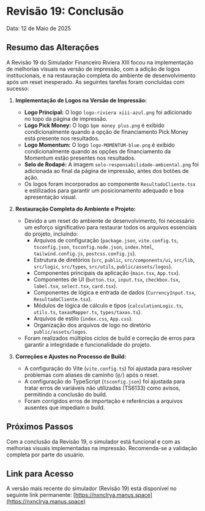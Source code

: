 # Revisão 19: Conclusão

Data: 12 de Maio de 2025

## Resumo das Alterações

A Revisão 19 do Simulador Financeiro Riviera XIII focou na implementação de melhorias visuais na versão de impressão, com a adição de logos institucionais, e na restauração completa do ambiente de desenvolvimento após um reset inesperado. As seguintes tarefas foram concluídas com sucesso:

1.  **Implementação de Logos na Versão de Impressão:**
    *   **Logo Principal:** O logo `logo-riviera xiii-azul.png` foi adicionado no topo da página de impressão.
    *   **Logo Pick Money:** O logo `bpm money plus.png` é exibido condicionalmente quando a opção de financiamento Pick Money está presente nos resultados.
    *   **Logo Momentum:** O logo `logo-MOMENTUM-blue.png` é exibido condicionalmente quando as opções de financiamento da Momentum estão presentes nos resultados.
    *   **Selo de Rodapé:** A imagem `selo-responsabilidade-ambiental.png` foi adicionada ao final da página de impressão, antes dos botões de ação.
    *   Os logos foram incorporados ao componente `ResultadoCliente.tsx` e estilizados para garantir um posicionamento adequado e boa apresentação visual.

2.  **Restauração Completa do Ambiente e Projeto:**
    *   Devido a um reset do ambiente de desenvolvimento, foi necessário um esforço significativo para restaurar todos os arquivos essenciais do projeto, incluindo:
        *   Arquivos de configuração (`package.json`, `vite.config.ts`, `tsconfig.json`, `tsconfig.node.json`, `index.html`, `tailwind.config.js`, `postcss.config.js`).
        *   Estrutura de diretórios (`src`, `public`, `src/components/ui`, `src/lib`, `src/logic`, `src/types`, `src/utils`, `public/assets/logos`).
        *   Componentes principais da aplicação (`main.tsx`, `App.tsx`).
        *   Componentes de UI (`button.tsx`, `input.tsx`, `checkbox.tsx`, `label.tsx`, `select.tsx`, `card.tsx`).
        *   Componentes de lógica e entrada de dados (`CurrencyInput.tsx`, `ResultadoCliente.tsx`).
        *   Módulos de lógica de cálculo e tipos (`calculationLogic.ts`, `utils.ts`, `taxasMapper.ts`, `types/taxas.ts`).
        *   Arquivos de estilo (`index.css`, `App.css`).
        *   Organização dos arquivos de logo no diretório `public/assets/logos`.
    *   Foram realizados múltiplos ciclos de build e correção de erros para garantir a integridade e funcionalidade do projeto.

3.  **Correções e Ajustes no Processo de Build:**
    *   A configuração do Vite (`vite.config.ts`) foi ajustada para resolver problemas com aliases de caminho (`@/`) após o reset.
    *   A configuração do TypeScript (`tsconfig.json`) foi ajustada para tratar erros de variáveis não utilizadas (TS6133) como avisos, permitindo a conclusão do build.
    *   Foram corrigidos erros de importação e referências a arquivos ausentes que impediam o build.

## Próximos Passos

Com a conclusão da Revisão 19, o simulador está funcional e com as melhorias visuais implementadas na impressão. Recomenda-se a validação completa por parte do usuário.

## Link para Acesso

A versão mais recente do simulador (Revisão 19) está disponível no seguinte link permanente:
[https://nxnclrya.manus.space](https://nxnclrya.manus.space)

